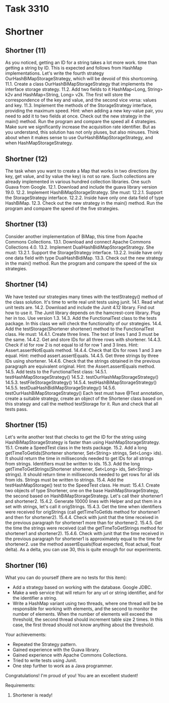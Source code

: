 # Task 3310
# Shortner

## Shortner (11)

As you noticed, getting an ID for a string takes a lot more work.
time than getting a string by ID. This is expected and follows from
HashMap implementations. Let's write the fourth strategy
OurHashBiMapStorageStrategy, which will be devoid of this shortcoming.
11.1. Create a class OurHashBiMapStorageStrategy that implements the interface
storage strategy.
11.2. Add two fields to it HashMap&lt;Long, String&gt; k2v and HashMap&lt;String, Long&gt; v2k.
The first will store the correspondence of the key and value, and the second vice versa: values
and key.
11.3. Implement the methods of the StorageStrategy interface, providing the maximum
speed. Hint: when adding a new key-value pair, you need to
add it to two fields at once.
Check out the new strategy in the main() method. Run the program and compare the speed
all 4 strategies. Make sure we significantly increase the acquisition rate
identifier. But as you understand, this solution has not only pluses, but also minuses.
Think about when it makes sense to use OurHashBiMapStorageStrategy, and when
HashMapStorageStrategy.

## Shortner (12)

The task when you want to create a Map that works in two directions (by key, get
value, and by value the key) is not so rare. Such collections are already
implemented in various hundred
collection libraries. One such Guava from
Google.
12.1. Download and include the guava library version 19.0.
12.2. Implement HashBiMapStorageStrategy. She must:
12.2.1. Support the StorageStrategy interface.
12.2.2. Inside have only one data field of type HashBiMap.
12.3. Check out the new strategy in the main() method. Run the program and compare
the speed of the five strategies.

## Shortner (13)

Consider another implementation of BiMap, this time from Apache Commons Collections.
13.1. Download and connect Apache Commons Collections 4.0.
13.2. Implement DualHashBidiMapStorageStrategy. She must:
13.2.1. Support the StorageStrategy interface.
13.2.2. Inside have only one data field with type DualHashBidiMap.
13.3. Check out the new strategy in the main() method. Run the program and compare
the speed of the six strategies.

## Shortner (14)

We have tested our strategies many times with the testStrategy() method of the class
solution. It's time to write real unit tests using junit.
14.1. Read what unit tests are.
14.2. Download and include the Junit 4.12 library. Find out how to use it.
The Junit library depends on the hamcrest-core library. Plug her in too. Use version 1.3.
14.3. Add the FunctionalTest class to the tests package. In this class we will check
the functionality of our strategies.
14.4. Add the testStorage(Shortener shortener) method to the FunctionalTest class. He
must:
14.4.1. Create three lines. The text of lines 1 and 3 must be the same.
14.4.2. Get and store IDs for all three rows with
shortener.
14.4.3. Check if id for row 2 is not equal to id for row 1
and 3 lines. Hint: Assert.assertNotEquals method.
14.4.4. Check that IDs for rows 1 and 3 are equal. Hint: method
assert.assertEquals.
14.4.5. Get three strings by three IDs using shortener.
14.4.6. Check that the strings obtained in the previous paragraph are equivalent
original. Hint: the Assert.assertEquals method.
14.5. Add tests to the FunctionalTest class:
14.5.1. testHashMapStorageStrategy()
14.5.2. testOurHashMapStorageStrategy()
14.5.3. testFileStorageStrategy()
14.5.4. testHashBiMapStorageStrategy()
14.5.5. testDualHashBidiMapStorageStrategy()
14.5.6. testOurHashBiMapStorageStrategy()
Each test must have @Test annotation, create a suitable strategy,
create an object of the Shortener class based on this strategy and call the method
testStorage for it.
Run and check that all tests pass.

## Shortner (15)

Let's write another test that checks to get the ID for the string
using HashBiMapStorageStrategy is faster than using
HashMapStorageStrategy.
15.1. Create a SpeedTest class in the tests package.
15.2. Add a long getTimeToGetIds(Shortener shortener, Set&lt;String&gt;
strings, Set&lt;Long&gt; ids). It should return the time in milliseconds needed
to get IDs for all strings from strings. Identifiers
must be written to ids.
15.3. Add the long getTimeToGetStrings(Shortener shortener,
Set&lt;Long&gt; ids, Set&lt;String&gt; strings). It should return time in milliseconds
needed to get rows for all ids from ids. Strings
must be written to strings.
15.4. Add the testHashMapStorage() test to the SpeedTest class. He must:
15.4.1. Create two objects of type Shortener, one on the base
HashMapStorageStrategy, the second based on HashBiMapStorageStrategy. Let's call
their shortener1 and shortener2.
15.4.2. Generate 10000 lines with Helper and put them in a set with
strings, let's call it origStrings.
15.4.3. Get the time when identifiers were received for origStrings (call
getTimeToGetIds method for shortener1 and then for shortener2).
15.4.4. Check with junit that the time received in the previous paragraph
for shortener1 more than for shortener2.
15.4.5. Get the time the strings were received (call the getTimeToGetStrings method
for shortener1 and shortener2).
15.4.6. Check with junit that the time received in the previous paragraph
for shortener1 is approximately equal to the time for shortener2. use the method
assertEquals(float expected, float actual, float delta). As a delta, you can
use 30, this is quite enough for our experiments.

## Shortner (16)

What you can do yourself (there are no tests for this item):
- Add a strategy based on working with the database. Google JDBC.
- Make a web service that will return for any url or string
identifier, and for the identifier a string.
- Write a HashMap variant using two threads, where one thread will be
be responsible for working with elements, and the second to monitor the number of elements. When
the number of elements will exceed the threshold, the second thread should increment
table size 2 times. In this case, the first thread should not know anything about the threshold.

Your achievements:
- Repeated the Strategy pattern.
- Gained experience with the Guava library.
- Gained experience with Apache Commons Collections.
- Tried to write tests using Junit.
- One step further to work as a Java programmer.

Congratulations! I'm proud of you!
You are an excellent student!


Requirements:
1. Shortener is ready!